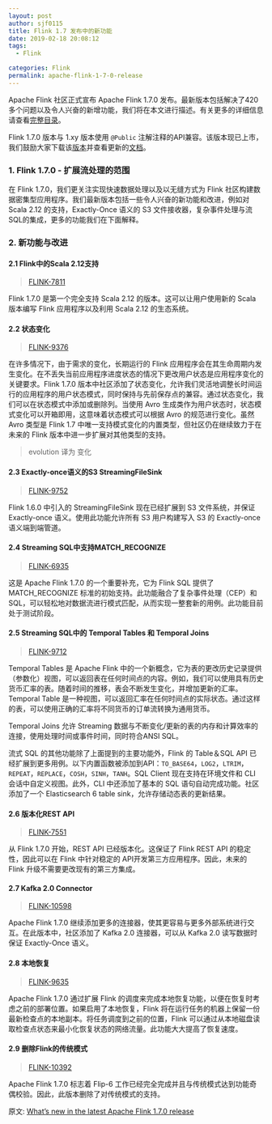```yaml
---
layout: post
author: sjf0115
title: Flink 1.7 发布中的新功能
date: 2019-02-18 20:08:12
tags:
  - Flink

categories: Flink
permalink: apache-flink-1-7-0-release
---
```


Apache Flink 社区正式宣布 Apache Flink 1.7.0 发布。最新版本包括解决了420多个问题以及令人兴奋的新增功能，我们将在本文进行描述。有关更多的详细信息请查看[完整目录](https://issues.apache.org/jira/secure/ReleaseNote.jspa?projectId=12315522&version=12343585)。

Flink 1.7.0 版本与 1.xy 版本使用 `@Public` 注解注释的API兼容。该版本现已上市，我们鼓励大家下载该[版本](http://flink.apache.org/downloads.html)并查看更新的[文档](https://ci.apache.org/projects/flink/flink-docs-release-1.7/)。

### 1. Flink 1.7.0 - 扩展流处理的范围

在 Flink 1.7.0，我们更关注实现快速数据处理以及以无缝方式为 Flink 社区构建数据密集型应用程序。我们最新版本包括一些令人兴奋的新功能和改进，例如对 Scala 2.12 的支持，Exactly-Once 语义的 S3 文件接收器，复杂事件处理与流SQL的集成，更多的功能我们在下面解释。

### 2. 新功能与改进

#### 2.1 Flink中的Scala 2.12支持

> [FLINK-7811](https://issues.apache.org/jira/browse/FLINK-7811)

Flink 1.7.0 是第一个完全支持 Scala 2.12 的版本。这可以让用户使用新的 Scala 版本编写 Flink 应用程序以及利用 Scala 2.12 的生态系统。

#### 2.2 状态变化

> [FLINK-9376](https://issues.apache.org/jira/browse/FLINK-9376)

在许多情况下，由于需求的变化，长期运行的 Flink 应用程序会在其生命周期内发生变化。在不丢失当前应用程序进度状态的情况下更改用户状态是应用程序变化的关键要求。Flink 1.7.0 版本中社区添加了状态变化，允许我们灵活地调整长时间运行的应用程序的用户状态模式，同时保持与先前保存点的兼容。通过状态变化，我们可以在状态模式中添加或删除列。当使用 Avro 生成类作为用户状态时，状态模式变化可以开箱即用，这意味着状态模式可以根据 Avro 的规范进行变化。虽然 Avro 类型是 Flink 1.7 中唯一支持模式变化的内置类型，但社区仍在继续致力于在未来的 Flink 版本中进一步扩展对其他类型的支持。
> evolution 译为 变化

#### 2.3 Exactly-once语义的S3 StreamingFileSink

> [FLINK-9752](https://issues.apache.org/jira/browse/FLINK-9752)

Flink 1.6.0 中引入的 StreamingFileSink 现在已经扩展到 S3 文件系统，并保证 Exactly-once 语义。使用此功能允许所有 S3 用户构建写入 S3 的 Exactly-once 语义端到端管道。

#### 2.4 Streaming SQL中支持MATCH_RECOGNIZE

> [FLINK-6935](https://issues.apache.org/jira/browse/FLINK-6935)

这是 Apache Flink 1.7.0 的一个重要补充，它为 Flink SQL 提供了 MATCH_RECOGNIZE 标准的初始支持。此功能融合了复杂事件处理（CEP）和SQL，可以轻松地对数据流进行模式匹配，从而实现一整套新的用例。此功能目前处于测试阶段。

#### 2.5 Streaming SQL中的 Temporal Tables 和 Temporal Joins

> [FLINK-9712](https://issues.apache.org/jira/browse/FLINK-9712)

Temporal Tables 是 Apache Flink 中的一个新概念，它为表的更改历史记录提供（参数化）视图，可以返回表在任何时间点的内容。例如，我们可以使用具有历史货币汇率的表。随着时间的推移，表会不断发生变化，并增加更新的汇率。Temporal Table 是一种视图，可以返回汇率在任何时间点的实际状态。通过这样的表，可以使用正确的汇率将不同货币的订单流转换为通用货币。

Temporal Joins 允许 Streaming 数据与不断变化/更新的表的内存和计算效率的连接，使用处理时间或事件时间，同时符合ANSI SQL。

流式 SQL 的其他功能除了上面提到的主要功能外，Flink 的 Table＆SQL API 已经扩展到更多用例。以下内置函数被添加到API：`TO_BASE64`，`LOG2`，`LTRIM`，` REPEAT`，`REPLACE`，`COSH`，`SINH`，`TANH`。SQL Client 现在支持在环境文件和 CLI 会话中自定义视图。此外，CLI 中还添加了基本的 SQL 语句自动完成功能。社区添加了一个 Elasticsearch 6 table sink，允许存储动态表的更新结果。

#### 2.6 版本化REST API

> [FLINK-7551](https://issues.apache.org/jira/browse/FLINK-7551)

从 Flink 1.7.0 开始，REST API 已经版本化。这保证了 Flink REST API 的稳定性，因此可以在 Flink 中针对稳定的 API开发第三方应用程序。因此，未来的 Flink 升级不需要更改现有的第三方集成。

#### 2.7 Kafka 2.0 Connector

> [FLINK-10598](https://issues.apache.org/jira/browse/FLINK-10598)

Apache Flink 1.7.0 继续添加更多的连接器，使其更容易与更多外部系统进行交互。在此版本中，社区添加了 Kafka 2.0 连接器，可以从 Kafka 2.0 读写数据时保证 Exactly-Once 语义。

#### 2.8 本地恢复

> [FLINK-9635](https://issues.apache.org/jira/browse/FLINK-9635)

Apache Flink 1.7.0 通过扩展 Flink 的调度来完成本地恢复功能，以便在恢复时考虑之前的部署位置。如果启用了本地恢复，Flink 将在运行任务的机器上保留一份最新检查点的本地副本。将任务调度到之前的位置，Flink 可以通过从本地磁盘读取检查点状态来最小化恢复状态的网络流量。此功能大大提高了恢复速度。

#### 2.9 删除Flink的传统模式

> [FLINK-10392](https://issues.apache.org/jira/browse/FLINK-10392)

Apache Flink 1.7.0 标志着 Flip-6 工作已经完全完成并且与传统模式达到功能奇偶校验。因此，此版本删除了对传统模式的支持。

原文: [What’s new in the latest Apache Flink 1.7.0 release](https://www.ververica.com/blog/apache-flink-1-7-0-release)
